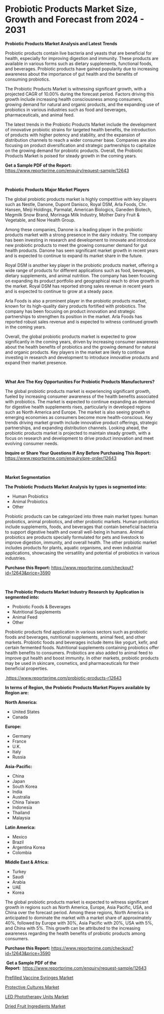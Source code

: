 <p><h1>Probiotic Products Market Size, Growth and Forecast from 2024 - 2031</h1></p><p><strong>Probiotic Products Market Analysis and Latest Trends</strong></p>
<p><p>Probiotic products contain live bacteria and yeasts that are beneficial for health, especially for improving digestion and immunity. These products are available in various forms such as dietary supplements, functional foods, and beverages. Probiotic products have gained popularity due to increasing awareness about the importance of gut health and the benefits of consuming probiotics.</p><p>The Probiotic Products Market is witnessing significant growth, with a projected CAGR of 10.00% during the forecast period. Factors driving this growth include increasing health consciousness among consumers, growing demand for natural and organic products, and the expanding use of probiotics in various industries such as food and beverages, pharmaceuticals, and animal feed.</p><p>The latest trends in the Probiotic Products Market include the development of innovative probiotic strains for targeted health benefits, the introduction of products with higher potency and stability, and the expansion of distribution channels to reach a wider consumer base. Companies are also focusing on product diversification and strategic partnerships to capitalize on the growing demand for probiotic products. Overall, the Probiotic Products Market is poised for steady growth in the coming years.</p></p>
<p><strong>Get a Sample PDF of the Report:&nbsp;</strong> <a href="https://www.reportprime.com/enquiry/request-sample/12643">https://www.reportprime.com/enquiry/request-sample/12643</a></p>
<p>&nbsp;</p>
<p><strong>Probiotic Products Major Market Players</strong></p>
<p><p>The global probiotic products market is highly competitive with key players such as Nestle, Danone, Dupont Danisco, Royal DSM, Arla Foods, Chr. Hansen, Meiji Holdings, Parmalat, American Biologics, Ganeden Biotech, Megmilk Snow Brand, Morinaga Milk Industry, Mother Dairy Fruit & Vegetable, and Now Health Group.</p><p>Among these companies, Danone is a leading player in the probiotic products market with a strong presence in the dairy industry. The company has been investing in research and development to innovate and introduce new probiotic products to meet the growing consumer demand for gut health products. Danone has seen significant market growth in recent years and is expected to continue to expand its market share in the future.</p><p>Royal DSM is another key player in the probiotic products market, offering a wide range of products for different applications such as food, beverages, dietary supplements, and animal nutrition. The company has been focusing on expanding its product portfolio and geographical reach to drive growth in the market. Royal DSM has reported strong sales revenue in recent years and is expected to continue to grow at a steady pace.</p><p>Arla Foods is also a prominent player in the probiotic products market, known for its high-quality dairy products fortified with probiotics. The company has been focusing on product innovation and strategic partnerships to strengthen its position in the market. Arla Foods has reported robust sales revenue and is expected to witness continued growth in the coming years.</p><p>Overall, the global probiotic products market is expected to grow significantly in the coming years, driven by increasing consumer awareness about the health benefits of probiotics and the growing demand for natural and organic products. Key players in the market are likely to continue investing in research and development to introduce innovative products and expand their market presence.</p></p>
<p>&nbsp;</p>
<p><strong>What Are The Key Opportunities For Probiotic Products Manufacturers?</strong></p>
<p><p>The global probiotic products market is experiencing significant growth, fueled by increasing consumer awareness of the health benefits associated with probiotics. The market is expected to continue expanding as demand for digestive health supplements rises, particularly in developed regions such as North America and Europe. The market is also seeing growth in emerging economies as consumers become more health-conscious. Key trends driving market growth include innovative product offerings, strategic partnerships, and expanding distribution channels. Looking ahead, the probiotic products market is projected to maintain steady growth, with a focus on research and development to drive product innovation and meet evolving consumer needs.</p></p>
<p><strong>Inquire or Share Your Questions If Any Before Purchasing This Report:</strong> <a href="https://www.reportprime.com/enquiry/pre-order/12643">https://www.reportprime.com/enquiry/pre-order/12643</a></p>
<p>&nbsp;</p>
<p><strong>Market Segmentation</strong></p>
<p><strong>The Probiotic Products Market Analysis by types is segmented into:</strong></p>
<p><ul><li>Human Probiotics</li><li>Animal Probiotics</li><li>Other</li></ul></p>
<p><p>Probiotic products can be categorized into three main market types: human probiotics, animal probiotics, and other probiotic markets. Human probiotics include supplements, foods, and beverages that contain beneficial bacteria to support digestive health and overall well-being in humans. Animal probiotics are products specially formulated for pets and livestock to improve digestion, immunity, and overall health. The other probiotic market includes products for plants, aquatic organisms, and even industrial applications, showcasing the versatility and potential of probiotics in various industries.</p></p>
<p><strong>Purchase this Report:&nbsp;</strong><a href="https://www.reportprime.com/checkout?id=12643&price=3590">https://www.reportprime.com/checkout?id=12643&price=3590</a></p>
<p>&nbsp;</p>
<p><strong>The Probiotic Products Market Industry Research by Application is segmented into:</strong></p>
<p><ul><li>Probiotic Foods & Beverages</li><li>Nutritional Supplements</li><li>Animal Feed</li><li>Other</li></ul></p>
<p><p>Probiotic products find application in various sectors such as probiotic foods and beverages, nutritional supplements, animal feed, and other markets. Probiotic foods and beverages include items like yogurt, kefir, and certain fermented foods. Nutritional supplements containing probiotics offer health benefits to consumers. Probiotics are also added to animal feed to improve gut health and boost immunity. In other markets, probiotic products may be used in skincare, cosmetics, and pharmaceuticals for their beneficial properties.</p></p>
<p><a href="https://www.reportprime.com/probiotic-products-r12643">&nbsp;https://www.reportprime.com/probiotic-products-r12643</a></p>
<p><strong>In terms of Region, the Probiotic Products Market Players available by Region are:</strong></p>
<p>
    <p> <strong> North America: </strong>
        <ul>
            <li>United States</li>
            <li>Canada</li>
        </ul>
        </p> 
    <p> <strong> Europe: </strong>
        <ul>
            <li>Germany</li>
            <li>France</li>
            <li>U.K.</li>
            <li>Italy</li>
            <li>Russia</li>
        </ul>
        </p> 
    <p> <strong> Asia-Pacific: </strong>
        <ul>
            <li>China</li>
            <li>Japan</li>
            <li>South Korea</li>
            <li>India</li>
            <li>Australia</li>
            <li>China Taiwan</li>
            <li>Indonesia</li>
            <li>Thailand</li>
            <li>Malaysia</li>
        </ul>
        </p> 
    <p> <strong> Latin America: </strong>
        <ul>
            <li>Mexico</li>
            <li>Brazil</li>
            <li>Argentina Korea</li>
            <li>Colombia</li>
        </ul>
        </p> 
    <p> <strong> Middle East & Africa: </strong>
        <ul>
            <li>Turkey</li>
            <li>Saudi</li>
            <li>Arabia</li>
            <li>UAE</li>
            <li>Korea</li>
        </ul>
    </p>
    </p>
<p><p>The global probiotic products market is expected to witness significant growth in regions such as North America, Europe, Asia Pacific, USA, and China over the forecast period. Among these regions, North America is anticipated to dominate the market with a market share of approximately 40%, followed by Europe with 30%, Asia Pacific with 20%, USA with 5%, and China with 5%. This growth can be attributed to the increasing awareness regarding the health benefits of probiotic products among consumers.</p></p>
<p><strong>Purchase this Report: </strong><a href="https://www.reportprime.com/checkout?id=12643&price=3590">https://www.reportprime.com/checkout?id=12643&price=3590</a></p>
<p>&nbsp;<strong>Get a Sample PDF of the Report:&nbsp;&nbsp;</strong><a href="https://www.reportprime.com/enquiry/request-sample/12643">https://www.reportprime.com/enquiry/request-sample/12643</a></p>
<p><strong></strong></p>
<p><p><a href="https://issuu.com/reportprime-2/docs/prefilled-vaccine-syringes-market-size-2030.pptx">Prefilled Vaccine Syringes Market</a></p><p><a href="https://github.com/mdhefjumiah/Market-Research-Report-List-1/blob/main/protective-cultures-market.md">Protective Cultures Market</a></p><p><a href="https://issuu.com/reportprime-2/docs/led-phototherapy-units-market-size-2030.pptx">LED Phototherapy Units Market</a></p><p><a href="https://github.com/wrwgzwbr35/Market-Research-Report-List-1/blob/main/dried-fruit-ingredients-market.md">Dried Fruit Ingredients Market</a></p></p>